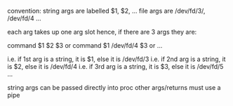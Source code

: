 convention: string args are labelled $1, $2, ...
file args are /dev/fd/3/, /dev/fd/4 ...

each arg takes up one arg slot 
hence, if there are 3 args they are:

command $1 $2 $3
or
command $1 /dev/fd/4 $3
or ...

i.e. if 1st arg is a string, it is $1, else it is /dev/fd/3
i.e. if 2nd arg is a string, it is $2, else it is /dev/fd/4
i.e. if 3rd arg is a string, it is $3, else it is /dev/fd/5
...

string args can be passed directly into proc
other args/returns must use a pipe